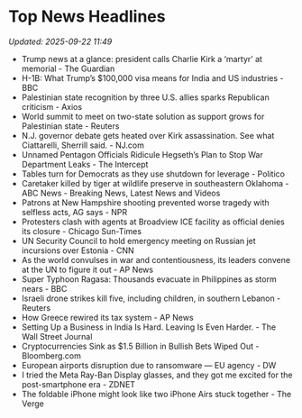 # Top News Headlines

_Updated: 2025-09-22 11:49_

- Trump news at a glance: president calls Charlie Kirk a ‘martyr’ at memorial - The Guardian
- H-1B: What Trump’s $100,000 visa means for India and US industries - BBC
- Palestinian state recognition by three U.S. allies sparks Republican criticism - Axios
- World summit to meet on two-state solution as support grows for Palestinian state - Reuters
- N.J. governor debate gets heated over Kirk assassination. See what Ciattarelli, Sherrill said. - NJ.com
- Unnamed Pentagon Officials Ridicule Hegseth’s Plan to Stop War Department Leaks - The Intercept
- Tables turn for Democrats as they use shutdown for leverage - Politico
- Caretaker killed by tiger at wildlife preserve in southeastern Oklahoma - ABC News - Breaking News, Latest News and Videos
- Patrons at New Hampshire shooting prevented worse tragedy with selfless acts, AG says - NPR
- Protesters clash with agents at Broadview ICE facility as official denies its closure - Chicago Sun-Times
- UN Security Council to hold emergency meeting on Russian jet incursions over Estonia - CNN
- As the world convulses in war and contentiousness, its leaders convene at the UN to figure it out - AP News
- Super Typhoon Ragasa: Thousands evacuate in Philippines as storm nears - BBC
- Israeli drone strikes kill five, including children, in southern Lebanon - Reuters
- How Greece rewired its tax system - AP News
- Setting Up a Business in India Is Hard. Leaving Is Even Harder. - The Wall Street Journal
- Cryptocurrencies Sink as $1.5 Billion in Bullish Bets Wiped Out - Bloomberg.com
- European airports disruption due to ransomware — EU agency - DW
- I tried the Meta Ray-Ban Display glasses, and they got me excited for the post-smartphone era - ZDNET
- The foldable iPhone might look like two iPhone Airs stuck together - The Verge